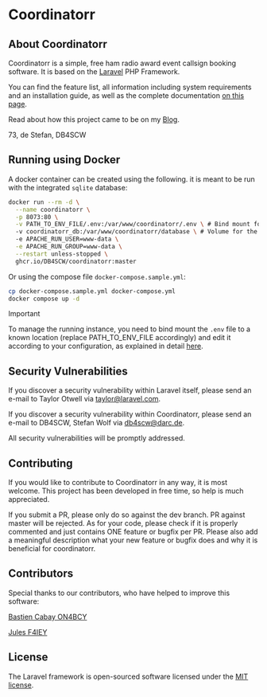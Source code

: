 # Coordinatorr

## About Coordinatorr

Coordinatorr is a simple, free ham radio award event callsign booking software. It is based on the [Laravel](https://laravel.com) PHP Framework.

You can find the feature list, all information including system requirements and an installation guide, as well as the complete documentation [on this page](https://hamawardz.de).

Read about how this project came to be on my [Blog](https://www.db4scw.de/introducing-eventcoordinatorr/).

73, de Stefan, DB4SCW

## Running using Docker
A docker container can be created using the following. it is meant to be run with the integrated `sqlite` database:
```bash
docker run --rm -d \
  --name coordinatorr \
  -p 8073:80 \
  -v PATH_TO_ENV_FILE/.env:/var/www/coordinatorr/.env \ # Bind mount for .env
  -v coordinatorr_db:/var/www/coordinatorr/database \ # Volume for the database
  -e APACHE_RUN_USER=www-data \
  -e APACHE_RUN_GROUP=www-data \
  --restart unless-stopped \
  ghcr.io/DB4SCW/coordinatorr:master

```
Or using the compose file `docker-compose.sample.yml`:
```bash
cp docker-compose.sample.yml docker-compose.yml
docker compose up -d
```
> [!IMPORTANT]
> To manage the running instance, you need to bind mount the `.env` file to a known location (replace PATH_TO_ENV_FILE accordingly) and edit it according to your configuration, as explained in detail [here](https://hamawardz.de/docs/coordinatorr/installation/#step-4-configure-your-software-environment).

## Security Vulnerabilities

If you discover a security vulnerability within Laravel itself, please send an e-mail to Taylor Otwell via [taylor@laravel.com](mailto:taylor@laravel.com). 

If you discover a security vulnerability within Coordinatorr, please send an e-mail to DB4SCW, Stefan Wolf via [db4scw@darc.de](mailto:db4scw@darc.de). 

All security vulnerabilities will be promptly addressed.

## Contributing

If you would like to contribute to Coordinatorr in any way, it is most welcome. This project has been developed in free time, so help is much appreciated.  

If you submit a PR, please only do so against the dev branch. PR against master will be rejected. As for your code, please check if it is properly commented and just contains ONE feature or bugfix per PR. Please also add a meaningful description what your new feature or bugfix does and why it is beneficial for coordinatorr.

## Contributors

Special thanks to our contributors, who have helped to improve this software:

[Bastien Cabay ON4BCY](https://github.com/Bastiti)

[Jules F4IEY](https://github.com/f4iey)

## License

The Laravel framework is open-sourced software licensed under the [MIT license](https://opensource.org/licenses/MIT).
